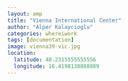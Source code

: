 ```yaml
---
layout: amp
title: "Vienna International Center"
author: "Alper Kalaycioglu"
categories: whereiwork
tags: [documentation]
image: vienna39-vic.jpg
location:
  latitude: 48.2315555555556
  longitude: 16.4198138888889
---
```


